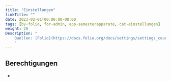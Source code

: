 ```yaml
---
title: "Einstellungen"
linkTitle: ""
date: 2023-02-01T00:00:00-00:00
tags: [by-folio, for-admin, app-semesterapparate, cat-einstellungen]
weight: 20
Description: "
    Quellen: [Folio](https://docs.folio.org/docs/settings/settings_courses/settings_courses/) <!-- & [GBV](https://info.gebev.de/pages/viewpage.action?pageId=844890113) -->
    "
---
```


## Berechtigungen

- 
